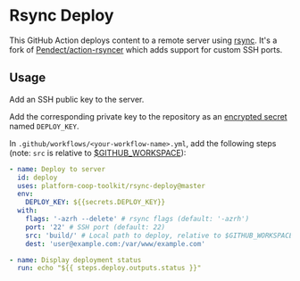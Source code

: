 # Rsync Deploy

This GitHub Action deploys content to a remote server using [rsync](https://rsync.samba.org/). It's a fork of [Pendect/action-rsyncer](https://github.com/Pendect/action-rsyncer) which adds support for custom SSH ports.

## Usage

Add an SSH public key to the server.

Add the corresponding private key to the repository as an [encrypted secret](https://help.github.com/en/actions/automating-your-workflow-with-github-actions/creating-and-using-encrypted-secrets) named `DEPLOY_KEY`.

In `.github/workflows/<your-workflow-name>.yml`, add the following steps (note: `src` is relative to [$GITHUB_WORKSPACE](https://help.github.com/en/actions/automating-your-workflow-with-github-actions/using-environment-variables#default-environment-variables)):

```yml
- name: Deploy to server
  id: deploy
  uses: platform-coop-toolkit/rsync-deploy@master
  env:
    DEPLOY_KEY: ${{secrets.DEPLOY_KEY}}
  with:
    flags: '-azrh --delete' # rsync flags (default: '-azrh')
    port: '22' # SSH port (default: 22)
    src: 'build/' # Local path to deploy, relative to $GITHUB_WORKSPACE (default: '')
    dest: 'user@example.com:/var/www/example.com'

- name: Display deployment status
  run: echo "${{ steps.deploy.outputs.status }}"
```
